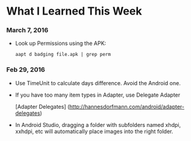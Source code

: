 # What I Learned This Week

### March 7, 2016

* Look up Permissions using the APK:

    `aapt d badging file.apk | grep perm`
    
    
    
    
### Feb 29, 2016

* Use TimeUnit to calculate days difference. Avoid the Android one.
* If you have too many item types in Adapter, use Delegate Adapter

  [Adapter Delegates] (http://hannesdorfmann.com/android/adapter-delegates)

* In Android Studio, dragging a folder with subfolders named xhdpi, xxhdpi, etc will automatically place images into the right folder.

